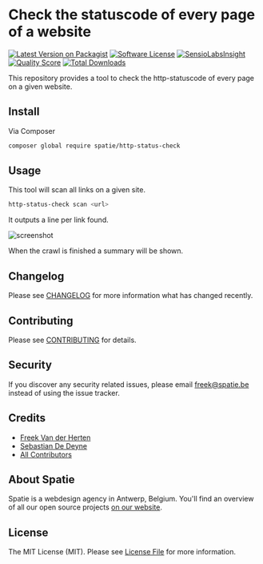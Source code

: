 # Check the statuscode of every page of a website

[![Latest Version on Packagist](https://img.shields.io/packagist/v/spatie/http-status-check.svg?style=flat-square)](https://packagist.org/packages/spatie/http-status-check)
[![Software License](https://img.shields.io/badge/license-MIT-brightgreen.svg?style=flat-square)](LICENSE.md)
[![SensioLabsInsight](https://img.shields.io/sensiolabs/i/d68de61f-d4df-4c99-af9e-3d9ad1ca22eb.svg?style=flat-square)](https://insight.sensiolabs.com/projects/d68de61f-d4df-4c99-af9e-3d9ad1ca22eb)
[![Quality Score](https://img.shields.io/scrutinizer/g/spatie/http-status-check.svg?style=flat-square)](https://scrutinizer-ci.com/g/spatie/http-status-check)
[![Total Downloads](https://img.shields.io/packagist/dt/spatie/http-status-check.svg?style=flat-square)](https://packagist.org/packages/spatie/http-status-check)

This repository provides a tool to check the http-statuscode of every page on a given website.

## Install

Via Composer

``` bash
composer global require spatie/http-status-check
```

## Usage

This tool will scan all links on a given site.

```bash
http-status-check scan <url>
```

It outputs a line per link found.
 
![screenshot](https://raw.githubusercontent.com/spatie/http-status-check/gh-pages/images/screenshot.png)
 
 When the crawl is finished a summary will be shown.



## Changelog

Please see [CHANGELOG](CHANGELOG.md) for more information what has changed recently.

## Contributing

Please see [CONTRIBUTING](CONTRIBUTING.md) for details.

## Security

If you discover any security related issues, please email freek@spatie.be instead of using the issue tracker.

## Credits

- [Freek Van der Herten](https://github.com/freekmurze)
- [Sebastian De Deyne](https://github.com/sebastiandedeyne)
- [All Contributors](../../contributors)

## About Spatie
Spatie is a webdesign agency in Antwerp, Belgium. You'll find an overview of all our open source projects [on our website](https://spatie.be/opensource).

## License

The MIT License (MIT). Please see [License File](LICENSE.md) for more information.
